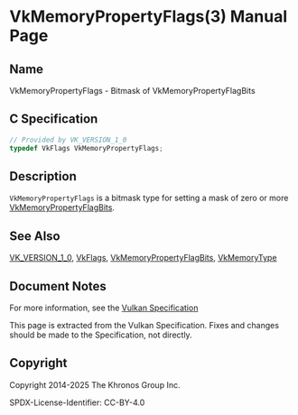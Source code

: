 # VkMemoryPropertyFlags(3) Manual Page

## Name

VkMemoryPropertyFlags - Bitmask of VkMemoryPropertyFlagBits



## [](#_c_specification)C Specification

```c++
// Provided by VK_VERSION_1_0
typedef VkFlags VkMemoryPropertyFlags;
```

## [](#_description)Description

`VkMemoryPropertyFlags` is a bitmask type for setting a mask of zero or more [VkMemoryPropertyFlagBits](https://registry.khronos.org/vulkan/specs/latest/man/html/VkMemoryPropertyFlagBits.html).

## [](#_see_also)See Also

[VK\_VERSION\_1\_0](https://registry.khronos.org/vulkan/specs/latest/man/html/VK_VERSION_1_0.html), [VkFlags](https://registry.khronos.org/vulkan/specs/latest/man/html/VkFlags.html), [VkMemoryPropertyFlagBits](https://registry.khronos.org/vulkan/specs/latest/man/html/VkMemoryPropertyFlagBits.html), [VkMemoryType](https://registry.khronos.org/vulkan/specs/latest/man/html/VkMemoryType.html)

## [](#_document_notes)Document Notes

For more information, see the [Vulkan Specification](https://registry.khronos.org/vulkan/specs/latest/html/vkspec.html#VkMemoryPropertyFlags)

This page is extracted from the Vulkan Specification. Fixes and changes should be made to the Specification, not directly.

## [](#_copyright)Copyright

Copyright 2014-2025 The Khronos Group Inc.

SPDX-License-Identifier: CC-BY-4.0